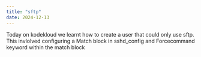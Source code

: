 ```yaml
---
title: "sftp"
date: 2024-12-13
---
```

Today on kodekloud we learnt how to create a user that could only use sftp.
This invlolved configuring a Match block in sshd_config and Forcecommand keyword within the match block
